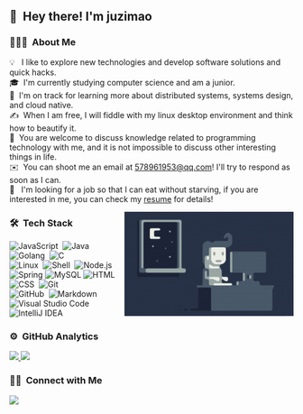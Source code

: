 <!-- ![Aditya Vikram Singh Banner](https://github.com/106umao/106umao/assets/juzimao.jpg) -->

<!-- <img alt="Night Coding" src="./assets/Hand%20Wave.gif" width='40' align="left"/><h2>Hey there! I'm juzimao</h2> -->

## 👋 &nbsp;Hey there! I'm juzimao

### 👨🏻‍💻 &nbsp;About Me

💡 &nbsp;&nbsp;I like to explore new technologies and develop software solutions and quick hacks.\
🎓 &nbsp;I'm currently studying computer science and am a junior.\
🌱 &nbsp;I'm on track for learning more about distributed systems, systems design, and cloud native.\
✍️ &nbsp;When I am free, I will fiddle with my linux desktop environment and think how to beautify it.\
💬 &nbsp;You are welcome to discuss knowledge related to programming technology with me, and it is not impossible to discuss other interesting things in life.\
✉️ &nbsp;You can shoot me an email at 578961953@qq.com! I'll try to respond as soon as I can.\
📄 &nbsp;&nbsp;I'm looking for a job so that I can eat without starving, if you are interested in me, you can check my [resume]() for details!
<!-- <img alt="member" width="18px" height="18px" style="display:inner-block;margin:2px" src="./assets/members.png"></img>&nbsp; &nbsp;I'm a member of the open source project seatago \ -->
<img alt="Night Coding" src="./assets/Night-Coding.gif" align="right"/>

### 🛠 &nbsp;Tech Stack

![JavaScript](https://img.shields.io/badge/-JavaScript-05122A?style=flat&logo=javascript)&nbsp;
![Java](https://img.shields.io/badge/-Java-05122A?style=flat&logo=Java&logoColor=FFA518)&nbsp;
![Golang](https://img.shields.io/badge/-Golang-05122A?style=flat&logo=Go&logoColor=FFA518)&nbsp;
![C](https://img.shields.io/badge/-C-05122A?style=flat&logo=C&logoColor=A8B9CC)&nbsp;\
![Linux](https://img.shields.io/badge/-Linux-05122A?style=flat&logo=Linux&logoColor=FFA518)&nbsp;
![Shell](https://img.shields.io/badge/-Shell-05122A?style=flat&logo=shell&logoColor=FFA518)&nbsp;
![Node.js](https://img.shields.io/badge/-Node.js-05122A?style=flat&logo=node.js)&nbsp;\
![Spring](https://img.shields.io/badge/-Spring-05122A?style=flat&logo=Spring&logoColor=FFA518)
![MySQL](https://img.shields.io/badge/-MySQL-05122A?style=flat&logo=mysql&logoColor=white)
![HTML](https://img.shields.io/badge/-HTML-05122A?style=flat&logo=HTML5)&nbsp;
![CSS](https://img.shields.io/badge/-CSS-05122A?style=flat&logo=CSS3&logoColor=1572B6)&nbsp;
![Git](https://img.shields.io/badge/-Git-05122A?style=flat&logo=git)&nbsp;\
![GitHub](https://img.shields.io/badge/-GitHub-05122A?style=flat&logo=github)&nbsp;
![Markdown](https://img.shields.io/badge/-Markdown-05122A?style=flat&logo=markdown)\
![Visual Studio Code](https://img.shields.io/badge/-Visual%20Studio%20Code-05122A?style=flat&logo=visual-studio-code&logoColor=007ACC)&nbsp;
![IntelliJ IDEA](https://img.shields.io/badge/-IntelliJ%20IDEA-05122A?style=flat&logo=IntelliJ%20IDEA&logoColor=007ACC)&nbsp;

### ⚙️ &nbsp;GitHub Analytics

<!-- <p align="center"> -->
<a href="https://github.com/106umao">
  <img height="180em" src="https://github-readme-stats-eight-theta.vercel.app/api?username=106umao&show_icons=true&theme=algolia&include_all_commits=true&count_private=true"/>
  <img height="180em" src="https://github-readme-stats-eight-theta.vercel.app/api/top-langs/?username=106umao&layout=compact&langs_count=8&theme=algolia"/>
</a> 
<!-- </p> -->

### 🤝🏻 &nbsp;Connect with Me

<!--<p align="center">  -->
<a href="mailto:578961953@qq.com"><img src="https://img.shields.io/badge/-578961953@qq.com-D14836?style=flat&logo=Gmail&logoColor=white"/></a>
<!-- </p> -->

